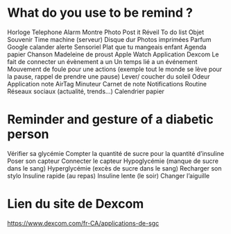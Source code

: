 # What do you use to be remind ?

Horloge 
Telephone 
Alarm 
Montre
Photo
Post it 
Réveil 
To do list 
Objet 
Souvenir 
Time machine (serveur)
Disque dur 
Photos imprimées
Parfum 
Google calander 
alerte 
Sensoriel 
Plat que tu mangeais enfant 
Agenda papier 
Chanson
Madeleine de proust 
Apple Watch 
Application Dexcom 
Le fait de connecter un évènement a un 
Un temps lié a un événement 
Mouvement de foule pour une actions (exemple tout le monde se lève pour la pause, rappel de prendre une pause)
Lever/ coucher du soleil 
Odeur
Application note
AirTag 
Minuteur 
Carnet de note 
Notifications 
Routine 
Réseaux sociaux (actualité, trends…)
Calendrier papier 



# Reminder and gesture of a diabetic person

Vérifier sa glycémie
Compter la quantité de sucre pour la quantité d’insuline 
Poser son capteur 
Connecter le capteur
Hypoglycémie (manque de sucre dans le sang)
Hyperglycémie (excès de sucre dans le sang)
Recharger son stylo 
Insuline rapide (au repas)
Insuline lente (le soir)
Changer l’aiguille



# Lien du site de Dexcom

https://www.dexcom.com/fr-CA/applications-de-sgc